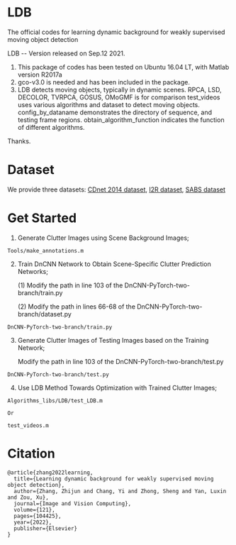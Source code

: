 # LDB
The official codes for learning dynamic background for weakly supervised moving object detection

LDB -- Version released on Sep.12 2021.

1. This package of codes has been tested on Ubuntu 16.04 LT, with Matlab version R2017a
2. gco-v3.0 is needed and has been included in the package.
3. LDB detects moving objects, typically in dynamic scenes.
   RPCA, LSD, DECOLOR, TVRPCA, GOSUS, OMoGMF is for comparison
   test_videos uses various algorithms and dataset to detect moving objects.
   config_by_dataname demonstrates the directory of sequence, and testing frame regions.
   obtain_algorithm_function indicates the function of different algorithms.

Thanks.

# Dataset
We provide three datasets:
[CDnet 2014 dataset](https://drive.google.com/file/d/1-taN_aeVevicLxpv24sBRDDp_F5xkbBN/view?usp=drive_link),
[I2R dataset](https://drive.google.com/file/d/1idyPSLvePhCatJUOG-Bhvob7h2jjqU_4/view?usp=drive_link),
[SABS dataset](https://drive.google.com/file/d/1NOvu4p5-7rWOTvWRzjHwWhFlAvHRyxhq/view?usp=drive_link)

# Get Started

1. Generate Clutter Images using Scene Background Images;
```
Tools/make_annotations.m
```
2. Train DnCNN Network to Obtain Scene-Specific Clutter Prediction Networks;
   
    (1) Modify the path in line 103 of the DnCNN-PyTorch-two-branch/train.py

    (2) Modify the path in lines 66-68 of the DnCNN-PyTorch-two-branch/dataset.py
```
DnCNN-PyTorch-two-branch/train.py
```
3. Generate Clutter Images of Testing Images based on the Training Network;

   Modify the path in line 103 of the DnCNN-PyTorch-two-branch/test.py
```
DnCNN-PyTorch-two-branch/test.py
```
4. Use LDB Method Towards Optimization with Trained Clutter Images;
```
Algorithms_libs/LDB/test_LDB.m
```
    Or
```
test_videos.m
```



# Citation
```
@article{zhang2022learning,
  title={Learning dynamic background for weakly supervised moving object detection},
  author={Zhang, Zhijun and Chang, Yi and Zhong, Sheng and Yan, Luxin and Zou, Xu},
  journal={Image and Vision Computing},
  volume={121},
  pages={104425},
  year={2022},
  publisher={Elsevier}
}
```
